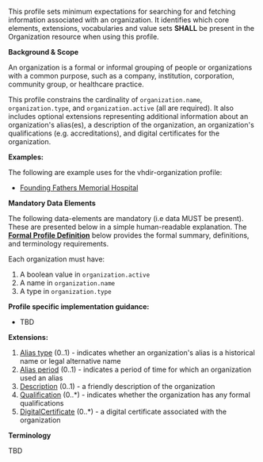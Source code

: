 This profile sets minimum expectations for searching for and fetching information associated with an organization. It identifies which core elements, extensions, vocabularies and value sets **SHALL** be present in the Organization resource when using this profile.

**Background & Scope**

An organization is a formal or informal grouping of people or organizations with a common purpose, such as a company, institution, corporation, community group, or healthcare practice. 

This profile constrains the cardinality of `organization.name`, `organization.type`, and `organization.active` (all are required). It also includes optional extensions representing additional information about an organization's alias(es), a description of the organization, an organization's qualifications (e.g. accreditations), and digital certificates for the organization.

**Examples:**

The following are example uses for the vhdir-organization profile:

-  [Founding Fathers Memorial Hospital](Organization-foundingfathers.html)


**Mandatory Data Elements**

The following data-elements are mandatory (i.e data MUST be present). These are presented below in a simple human-readable explanation. The [**Formal Profile Definition**](#profile) below provides the  formal summary, definitions, and  terminology requirements.  

Each organization must have:

1.  A boolean value in `organization.active`
1.  A name in `organization.name`
1.  A type in `organization.type`


**Profile specific implementation guidance:**

- TBD


**Extensions:**

1.  [Alias type](StructureDefinition-org-alias-type.html) (0..1) - indicates whether an organization's alias is a historical name or legal alternative name
1.  [Alias period](StructureDefinition-org-alias-period.html) (0..1) - indicates a period of time for which an organization used an alias
1.  [Description](StructureDefinition-org-description.html) (0..1) - a friendly description of the organization
1.  [Qualification](StructureDefinition-qualification.html) (0..*) - indicates whether the organization has any formal qualifications 
1.  [DigitalCertificate](StructureDefinition-digitalcertificate.html) (0..*) - a digital certificate associated with the organization


**Terminology**

TBD